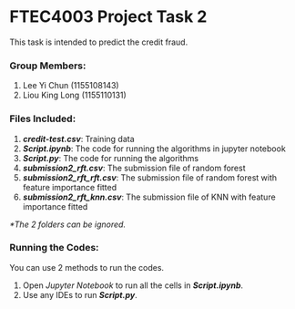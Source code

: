 # FTEC4003 Project Task 2

This task is intended to predict the credit fraud.

### Group Members:
1. Lee Yi Chun (1155108143)
2. Liou King Long (1155110131)

### Files Included:
1. _**credit-test.csv**_: Training data
2. _**Script.ipynb**_: The code for running the algorithms in jupyter notebook
3. _**Script.py**_: The code for running the algorithms
4. _**submission2_rft.csv**_: The submission file of random forest
5. _**submission2_rft_rft.csv**_: The submission file of random forest with feature importance fitted
6. _**submission2_rft_knn.csv**_: The submission file of KNN with feature importance fitted

_*The 2 folders can be ignored._

### Running the Codes:
You can use 2 methods to run the codes.
1. Open _Jupyter Notebook_ to run all the cells in _**Script.ipynb**_.
2. Use any IDEs to run _**Script.py**_.
